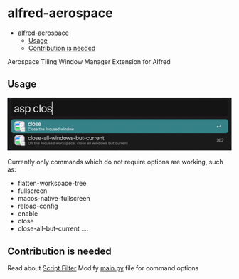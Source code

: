 # alfred-aerospace

<!--toc:start-->

- [alfred-aerospace](#alfred-aerospace)
  - [Usage](#usage)
  - [Contribution is needed](#contribution-is-needed)
  <!--toc:end-->

Aerospace Tiling Window Manager Extension for Alfred

## Usage

![usage](./images/usage.png)

Currently only commands which do not require options are working, such as:

- flatten-workspace-tree
- fullscreen
- macos-native-fullscreen
- reload-config
- enable
- close
- close-all-but-current
  ....

## Contribution is needed

Read about [Script Filter](https://www.alfredapp.com/help/workflows/inputs/script-filter/?ref=blog.lorentzca.me)
Modify [main.py](./main.py) file for command options
